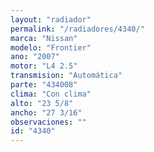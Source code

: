 ```yaml
---
layout: "radiador"
permalink: "/radiadores/4340/"
marca: "Nissan"
modelo: "Frontier"
ano: "2007"
motor: "L4 2.5"
transmision: "Automática"
parte: "434008"
clima: "Con clima"
alto: "23 5/8"
ancho: "27 3/16"
observaciones: ""
id: "4340"
---
```


